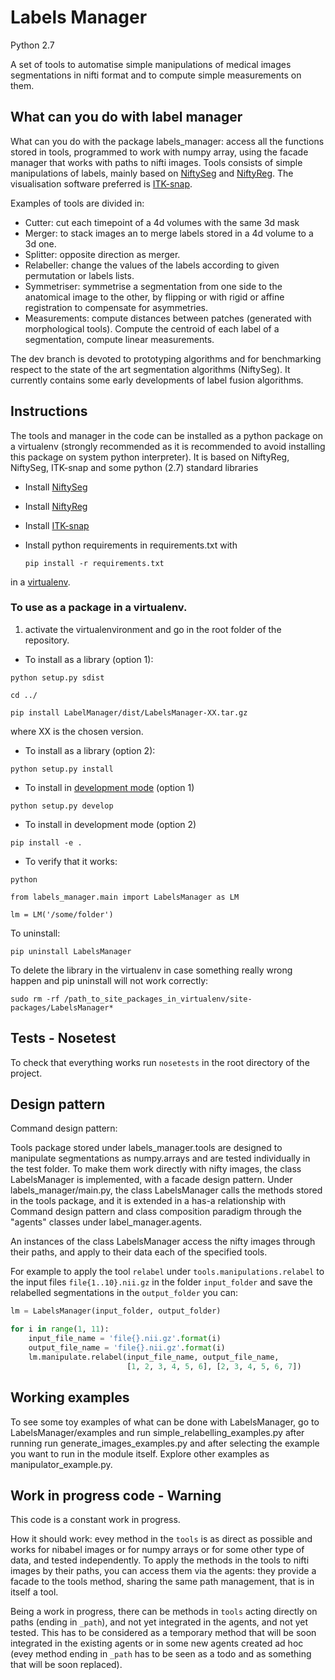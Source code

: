 # Labels Manager
Python 2.7

A set of tools to automatise simple manipulations of medical images segmentations in nifti format and to compute simple measurements on them.

## What can you do with label manager

What can you do with the package labels_manager: access all the functions stored in tools, programmed to work with numpy array, using the facade manager that works with paths to nifti images. 
Tools consists of simple manipulations of labels, mainly based on [NiftySeg](http://cmictig.cs.ucl.ac.uk/wiki/index.php/NiftySeg_install) and [NiftyReg](http://cmictig.cs.ucl.ac.uk/wiki/index.php/NiftyReg_install).
The visualisation software preferred is [ITK-snap](http://www.itksnap.org/pmwiki/pmwiki.php?n=Downloads.SNAP3).

Examples of tools are divided in:
* Cutter: cut each timepoint of a 4d volumes with the same 3d mask
* Merger: to stack images an to merge labels stored in a 4d volume to a 3d one.
* Splitter: opposite direction as merger.
* Relabeller: change the values of the labels according to given permutation or labels lists.
* Symmetriser: symmetrise a segmentation from one side to the anatomical image to the other, by flipping or with rigid or affine registration to compensate for asymmetries.
* Measurements: compute distances between patches (generated with morphological tools). Compute the centroid of each label of a segmentation, compute linear measurements.

The dev branch is devoted to prototyping algorithms and for benchmarking respect to the state of the art segmentation algorithms (NiftySeg).
It currently contains some early developments of label fusion algorithms.

## Instructions
The tools and manager in the code can be installed as a python package on a virtualenv 
(strongly recommended as it is recommended to avoid installing this package on system python interpreter).
It is based on NiftyReg, NiftySeg, ITK-snap and some python (2.7) standard libraries

+ Install [NiftySeg](http://cmictig.cs.ucl.ac.uk/wiki/index.php/NiftySeg_install)
+ Install [NiftyReg](http://cmictig.cs.ucl.ac.uk/wiki/index.php/NiftyReg_install)
+ Install [ITK-snap](http://www.itksnap.org/pmwiki/pmwiki.php?n=Downloads.SNAP3)

+ Install python requirements in requirements.txt with

    `pip install -r requirements.txt`

in a [virtualenv](http://docs.python-guide.org/en/latest/dev/virtualenvs/).

### To use as a package in a virtualenv.

1) activate the virtualenvironment and go in the root folder of the repository.

+ To install as a library (option 1):

`python setup.py sdist`

`cd ../`

`pip install LabelManager/dist/LabelsManager-XX.tar.gz`

where XX is the chosen version.

+ To install as a library (option 2):

`python setup.py install`

+ To install in [development mode](http://setuptools.readthedocs.io/en/latest/setuptools.html#development-mode) (option 1) 

`python setup.py develop`

+ To install in development mode (option 2)

`pip install -e .`

+ To verify that it works:

`python`

`from labels_manager.main import LabelsManager as LM`

`lm = LM('/some/folder')`

To uninstall:

 `pip uninstall LabelsManager`
 
To delete the library in the virtualenv in case something really wrong happen and pip uninstall will not work correctly:
  
  `sudo rm -rf /path_to_site_packages_in_virtualenv/site-packages/LabelsManager*`
 
## Tests - Nosetest

To check that everything works run `nosetests` in the root directory of the project.

## Design pattern

Command design pattern: 

Tools package stored under labels_manager.tools are designed to manipulate segmentations as numpy.arrays and are tested individually in the test folder.
To make them work directly with nifty images, the class LabelsManager is implemented, with a facade design pattern. 
Under labels_manager/main.py, the class LabelsManager calls the methods stored in the tools package, and it is extended in a has-a relationship with Command design pattern and class composition paradigm 
through the "agents" classes under label_manager.agents. 

An instances of the class LabelsManager access the nifty images through their paths, and apply to their data each of the specified tools. 
 
For example to apply the tool `relabel` under `tools.manipulations.relabel` to the input files `file{1..10}.nii.gz` in the folder `input_folder`
and save the relabelled segmentations in the `output_folder` you can:

```python
lm = LabelsManager(input_folder, output_folder)

for i in range(1, 11):
    input_file_name = 'file{}.nii.gz'.format(i)
    output_file_name = 'file{}.nii.gz'.format(i)
    lm.manipulate.relabel(input_file_name, output_file_name,
                          [1, 2, 3, 4, 5, 6], [2, 3, 4, 5, 6, 7])
```


  
## Working examples
To see some toy examples of what can be done with LabelsManager, go to LabelsManager/examples and run simple_relabelling_examples.py after running
run generate_images_examples.py and after selecting the example you want to run in the module itself. Explore other examples as manipulator_example.py.


## Work in progress code - Warning

This code is a constant work in progress. 

How it should work: evey method in the `tools` is as direct as possible and works for nibabel images or
for numpy arrays or for some other type of data, and tested independently.
To apply the methods in the tools to nifti images by their paths, you can access
them via the agents: they provide a facade to the tools method, sharing 
the same path management, that is in itself a tool.

Being a work in progress, there can be methods in `tools` acting directly on paths (ending in `_path`), and
not yet integrated in the agents, and not yet tested. This has to be considered as a temporary method
that will be soon integrated in the existing agents or in some new agents created ad hoc 
(evey method ending in `_path` has to be seen as a todo and as something that will be soon replaced).
